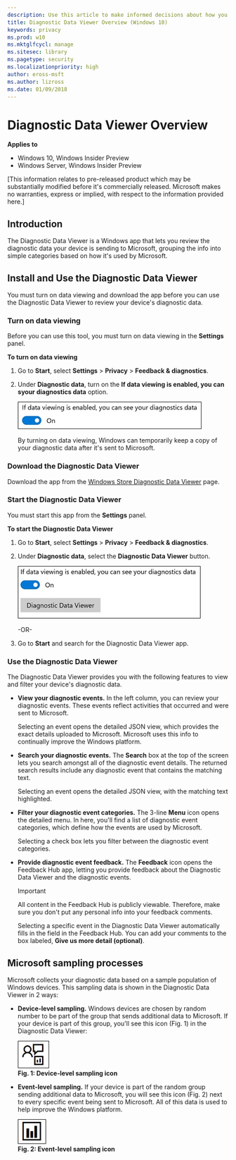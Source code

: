 ```yaml
---
description: Use this article to make informed decisions about how you can configure telemetry in your organization.
title: Diagnostic Data Viewer Overview (Windows 10)
keywords: privacy
ms.prod: w10
ms.mktglfcycl: manage
ms.sitesec: library
ms.pagetype: security
ms.localizationpriority: high
author: eross-msft
ms.author: lizross
ms.date: 01/09/2018
---
```


# Diagnostic Data Viewer Overview

**Applies to**

-   Windows 10, Windows Insider Preview
-   Windows Server, Windows Insider Preview

[This information relates to pre-released product which may be substantially modified before it's commercially released. Microsoft makes no warranties, express or implied, with respect to the information provided here.]

## Introduction
The Diagnostic Data Viewer is a Windows app that lets you review the diagnostic data your device is sending to Microsoft, grouping the info into simple categories based on how it's used by Microsoft.

## Install and Use the Diagnostic Data Viewer
You must turn on data viewing and download the app before you can use the Diagnostic Data Viewer to review your device's diagnostic data.

### Turn on data viewing
Before you can use this tool, you must turn on data viewing in the **Settings** panel.

**To turn on data viewing**
1. Go to **Start**, select **Settings** > **Privacy** > **Feedback & diagnostics**.

2. Under **Diagnostic data**, turn on the **If data viewing is enabled, you can syour diagnostics data** option.

    ![Location to turn on data viewing](images/ddv-data-viewing.png)

    By turning on data viewing, Windows can temporarily keep a copy of your diagnostic data after it's sent to Microsoft.

### Download the Diagnostic Data Viewer
Download the app from the [Windows Store Diagnostic Data Viewer](https://www.microsoft.com/en-us/store/p/diagnostic-data-viewer/9n8wtrrsq8f7?rtc=1) page.

### Start the Diagnostic Data Viewer
You must start this app from the **Settings** panel.

**To start the Diagnostic Data Viewer**
1. Go to **Start**, select **Settings** > **Privacy** > **Feedback & diagnostics**.

2. Under **Diagnostic data**, select the **Diagnostic Data Viewer** button.

    ![Turn on the Diagnostic Data Viewer](images/ddv-settings-launch.png)

    -OR-
3. Go to **Start** and search for the Diagnostic Data Viewer app.

### Use the Diagnostic Data Viewer
The Diagnostic Data Viewer provides you with the following features to view and filter your device's diagnostic data.

- **View your diagnostic events.** In the left column, you can review your diagnostic events. These events reflect activities that occurred and were sent to Microsoft. 

    Selecting an event opens the detailed JSON view, which provides the exact details uploaded to Microsoft. Microsoft uses this info to continually improve the Windows platform.

- **Search your diagnostic events.** The **Search** box at the top of the screen lets you search amongst all of the diagnostic event details. The returned search results include any diagnostic event that contains the matching text. 

    Selecting an event opens the detailed JSON view, with the matching text highlighted.

- **Filter your diagnostic event categories.** The 3-line **Menu** icon opens the detailed menu. In here, you'll find a list of diagnostic event categories, which define how the events are used by Microsoft.

    Selecting a check box lets you filter between the diagnostic event categories.

- **Provide diagnostic event feedback.** The **Feedback** icon opens the Feedback Hub app, letting you provide feedback about the Diagnostic Data Viewer and the diagnostic events.

    >[!Important]
    >All content in the Feedback Hub is publicly viewable. Therefore, make sure you don't put any personal info into your feedback comments.

    Selecting a specific event in the Diagnostic Data Viewer automatically fills in the field in the Feedback Hub. You can add your comments to the box labeled, **Give us more detail (optional)**.
	
## Microsoft sampling processes
Microsoft collects your diagnostic data based on a sample population of Windows devices. This sampling data is shown in the Diagnostic Data Viewer in 2 ways:

- **Device-level sampling.** Windows devices are chosen by random number to be part of the group that sends additional data to Microsoft. If your device is part of this group, you'll see this icon (Fig. 1) in the Diagnostic Data Viewer:

    ![Icon to review the device-level sampling](images/ddv-device-sample.png)<br>**Fig. 1: Device-level sampling icon**

- **Event-level sampling.** If your device is part of the random group sending additional data to Microsoft, you will see this icon (Fig. 2) next to every specific event being sent to Microsoft. All of this data is used to help improve the Windows platform.

    ![Icon to review the event-level sampling](images/ddv-event-sample.png)<br>**Fig. 2: Event-level sampling icon**

